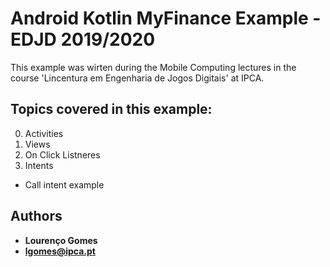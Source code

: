 # Android Kotlin MyFinance Example - EDJD 2019/2020
This example was wirten during the Mobile Computing lectures in the course 'Lincentura em Engenharia de Jogos Digitais' at IPCA.

## Topics covered in this example:
0. Activities
1. Views
2. On Click Listneres
3. Intents
- Call intent example

## Authors 

* **Lourenço Gomes** 
* **lgomes@ipca.pt** 
